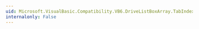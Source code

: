 ```yaml
---
uid: Microsoft.VisualBasic.Compatibility.VB6.DriveListBoxArray.TabIndexChanged
internalonly: False
---
```

